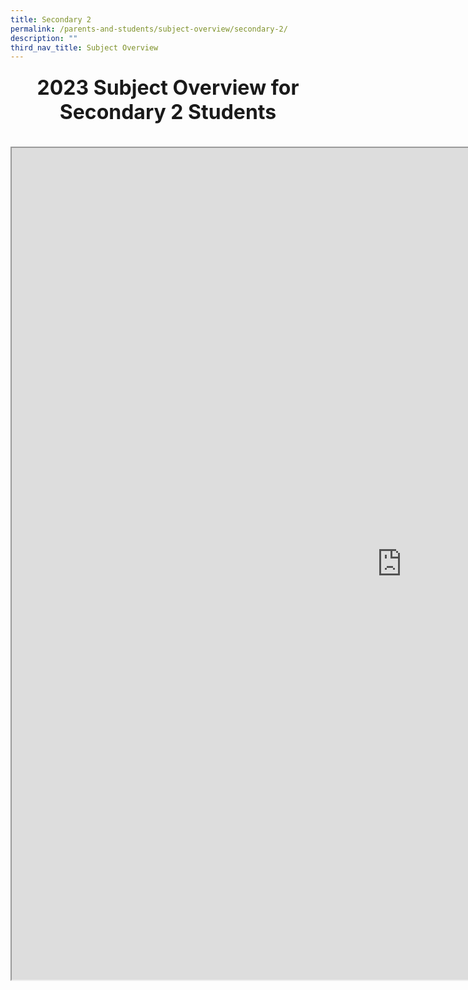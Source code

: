 ```yaml
---
title: Secondary 2
permalink: /parents-and-students/subject-overview/secondary-2/
description: ""
third_nav_title: Subject Overview
---
```

<div style="line-height: 19.6px; text-align: center;">
  <h3 style="line-height: 35.2px;">
    <font style="line-height: 38.4px;" size="6">2023 Subject Overview for Secondary 2 Students
    </font>
  </h3>
</div>
<div style="line-height: 19.6px; text-align: center;">
  <span style="font-size: large; font-weight: 700;">
    <br>
  </span>
</div>
<iframe style="width: 1248px; height: 1331px;" src="https://docs.google.com/spreadsheets/d/e/2PACX-1vSnRa9RRYoMY6bKS1cc2VK6mOqQfNyI36IebCFVaE9y43zo3Q1HYEAP7LtA-LozntoYJaVv6SdaNrNU/pubhtml?gid=1676097468&amp;single=true&amp;widget=true&amp;headers=false"></iframe>